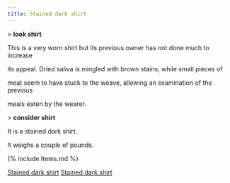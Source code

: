 ```yaml
---
title: Stained dark shirt
---
```


\> **look shirt**

This is a very worn shirt but its previous owner has not done much to
increase

its appeal. Dried saliva is mingled with brown stains, while small
pieces of

meat seem to have stuck to the weave, allowing an examination of the
previous

meals eaten by the wearer.

\> **consider shirt**

It is a stained dark shirt.

It weighs a couple of pounds.

{% include Items.md %}

[Stained dark shirt](Category:_Cloth_equipment "wikilink") [Stained dark
shirt](Category:_Body_items "wikilink")